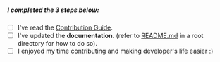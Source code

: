 <!--- Thank you for contributing to Nodedock -->

##### I completed the 3 steps below:

- [ ] I've read the [Contribution Guide](http://nodedock.io/#/?id=contributing).
- [ ] I've updated the **documentation**. (refer to [README.md](../README.md) in a root directory for how to do so).
- [ ] I enjoyed my time contributing and making developer's life easier :)
